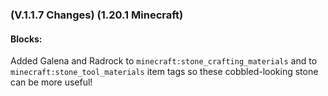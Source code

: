 ### **(V.1.1.7 Changes) (1.20.1 Minecraft)**

#### Blocks:
Added Galena and Radrock to `minecraft:stone_crafting_materials` and to `minecraft:stone_tool_materials` item tags so these cobbled-looking stone can be more useful!
